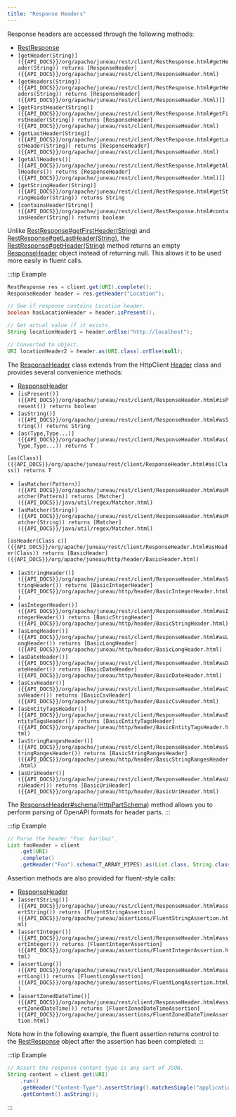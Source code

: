 ```yaml
---
title: "Response Headers"
---
```


Response headers are accessed through the following methods:

- [RestResponse]({{API_DOCS}}/org/apache/juneau/rest/client/RestResponse.html)
- `[getHeader(String)]({{API_DOCS}}/org/apache/juneau/rest/client/RestResponse.html#getHeader(String)) returns [ResponseHeader]({{API_DOCS}}/org/apache/juneau/rest/client/ResponseHeader.html)`
- `[getHeaders(String)]({{API_DOCS}}/org/apache/juneau/rest/client/RestResponse.html#getHeaders(String)) returns [ResponseHeader]({{API_DOCS}}/org/apache/juneau/rest/client/ResponseHeader.html)[]`
- `[getFirstHeader(String)]({{API_DOCS}}/org/apache/juneau/rest/client/RestResponse.html#getFirstHeader(String)) returns [ResponseHeader]({{API_DOCS}}/org/apache/juneau/rest/client/ResponseHeader.html)`
- `[getLastHeader(String)]({{API_DOCS}}/org/apache/juneau/rest/client/RestResponse.html#getLastHeader(String)) returns [ResponseHeader]({{API_DOCS}}/org/apache/juneau/rest/client/ResponseHeader.html)`
- `[getAllHeaders()]({{API_DOCS}}/org/apache/juneau/rest/client/RestResponse.html#getAllHeaders()) returns [ResponseHeader]({{API_DOCS}}/org/apache/juneau/rest/client/ResponseHeader.html)[]`
- `[getStringHeader(String)]({{API_DOCS}}/org/apache/juneau/rest/client/RestResponse.html#getStringHeader(String)) returns String`
- `[containsHeader(String)]({{API_DOCS}}/org/apache/juneau/rest/client/RestResponse.html#containsHeader(String)) returns boolean`

Unlike [RestResponse#getFirstHeader(String)]({{API_DOCS}}/org/apache/juneau/rest/client/RestResponse.html#getFirstHeader(String)) and [RestResponse#getLastHeader(String)]({{API_DOCS}}/org/apache/juneau/rest/client/RestResponse.html#getLastHeader(String)), the [RestResponse#getHeader(String)]({{API_DOCS}}/org/apache/juneau/rest/client/RestResponse.html#getHeader(String)) method returns an empty [ResponseHeader]({{API_DOCS}}/org/apache/juneau/rest/client/ResponseHeader.html) object instead of returning null.
This allows it to be used more easily in fluent calls.

:::tip Example
```java
RestResponse res = client.get(URI).complete();
ResponseHeader header = res.getHeader("Location");

// See if response contains Location header.
boolean hasLocationHeader = header.isPresent();

// Get actual value if it exists.
String locationHeader1 = header.orElse("http://localhost");

// Converted to object.
URI locationHeader2 = header.as(URI.class).orElse(null);
```

The [ResponseHeader]({{API_DOCS}}/org/apache/juneau/rest/client/ResponseHeader.html) class extends from the HttpClient [Header]({{API_DOCS}}/org/apache/http/Header.html) class and provides several convenience
methods:

- [ResponseHeader]({{API_DOCS}}/org/apache/juneau/rest/client/ResponseHeader.html)
- `[isPresent()]({{API_DOCS}}/org/apache/juneau/rest/client/ResponseHeader.html#isPresent()) returns boolean`
- `[asString()]({{API_DOCS}}/org/apache/juneau/rest/client/ResponseHeader.html#asString()) returns String`
- `[as(Type,Type...)]({{API_DOCS}}/org/apache/juneau/rest/client/ResponseHeader.html#as(Type,Type...)) returns T`

`[as(Class)]({{API_DOCS}}/org/apache/juneau/rest/client/ResponseHeader.html#as(Class)) returns T`

- `[asMatcher(Pattern)]({{API_DOCS}}/org/apache/juneau/rest/client/ResponseHeader.html#asMatcher(Pattern)) returns [Matcher]({{API_DOCS}}/java/util/regex/Matcher.html)`
- `[asMatcher(String)]({{API_DOCS}}/org/apache/juneau/rest/client/ResponseHeader.html#asMatcher(String)) returns [Matcher]({{API_DOCS}}/java/util/regex/Matcher.html)`

`[asHeader(Class c)]({{API_DOCS}}/org/apache/juneau/rest/client/ResponseHeader.html#asHeader(Class)) returns [BasicHeader]({{API_DOCS}}/org/apache/juneau/http/header/BasicHeader.html)`

- `[asStringHeader()]({{API_DOCS}}/org/apache/juneau/rest/client/ResponseHeader.html#asStringHeader()) returns [BasicIntegerHeader]({{API_DOCS}}/org/apache/juneau/http/header/BasicIntegerHeader.html)`
- `[asIntegerHeader()]({{API_DOCS}}/org/apache/juneau/rest/client/ResponseHeader.html#asIntegerHeader()) returns [BasicStringHeader]({{API_DOCS}}/org/apache/juneau/http/header/BasicStringHeader.html)`
- `[asLongHeader()]({{API_DOCS}}/org/apache/juneau/rest/client/ResponseHeader.html#asLongHeader()) returns [BasicLongHeader]({{API_DOCS}}/org/apache/juneau/http/header/BasicLongHeader.html)`
- `[asDateHeader()]({{API_DOCS}}/org/apache/juneau/rest/client/ResponseHeader.html#asDateHeader()) returns [BasicDateHeader]({{API_DOCS}}/org/apache/juneau/http/header/BasicDateHeader.html)`
- `[asCsvHeader()]({{API_DOCS}}/org/apache/juneau/rest/client/ResponseHeader.html#asCsvHeader()) returns [BasicCsvHeader]({{API_DOCS}}/org/apache/juneau/http/header/BasicCsvHeader.html)`
- `[asEntityTagsHeader()]({{API_DOCS}}/org/apache/juneau/rest/client/ResponseHeader.html#asEntityTagsHeader()) returns [BasicEntityTagsHeader]({{API_DOCS}}/org/apache/juneau/http/header/BasicEntityTagsHeader.html)`
- `[asStringRangesHeader()]({{API_DOCS}}/org/apache/juneau/rest/client/ResponseHeader.html#asStringRangesHeader()) returns [BasicStringRangesHeader]({{API_DOCS}}/org/apache/juneau/http/header/BasicStringRangesHeader.html)`
- `[asUriHeader()]({{API_DOCS}}/org/apache/juneau/rest/client/ResponseHeader.html#asUriHeader()) returns [BasicUriHeader]({{API_DOCS}}/org/apache/juneau/http/header/BasicUriHeader.html)`

The [ResponseHeader#schema(HttpPartSchema)]({{API_DOCS}}/org/apache/juneau/rest/client/ResponseHeader.html#schema(HttpPartSchema)) method allows you to perform parsing of OpenAPI formats for
header parts.
:::

:::tip Example
```java
// Parse the header "Foo: bar|baz".
List fooHeader = client
    .get(URI)
    .complete()
    .getHeader("Foo").schema(T_ARRAY_PIPES).as(List.class, String.class);
```

Assertion methods are also provided for fluent-style calls:

- [ResponseHeader]({{API_DOCS}}/org/apache/juneau/rest/client/ResponseHeader.html)
- `[assertString()]({{API_DOCS}}/org/apache/juneau/rest/client/ResponseHeader.html#assertString()) returns [FluentStringAssertion]({{API_DOCS}}/org/apache/juneau/assertions/FluentStringAssertion.html)`
- `[assertInteger()]({{API_DOCS}}/org/apache/juneau/rest/client/ResponseHeader.html#assertInteger()) returns [FluentIntegerAssertion]({{API_DOCS}}/org/apache/juneau/assertions/FluentIntegerAssertion.html)`
- `[assertLong()]({{API_DOCS}}/org/apache/juneau/rest/client/ResponseHeader.html#assertLong()) returns [FluentLongAssertion]({{API_DOCS}}/org/apache/juneau/assertions/FluentLongAssertion.html)`
- `[assertZonedDateTime()]({{API_DOCS}}/org/apache/juneau/rest/client/ResponseHeader.html#assertZonedDateTime()) returns [FluentZonedDateTimeAssertion]({{API_DOCS}}/org/apache/juneau/assertions/FluentZonedDateTimeAssertion.html)`

Note how in the following example, the fluent assertion returns control to the [RestResponse]({{API_DOCS}}/org/apache/juneau/rest/client/RestResponse.html) object after
the assertion has been completed:
:::

:::tip Example
```java
// Assert the response content type is any sort of JSON.
String content = client.get(URI)
    .run()
    .getHeader("Content-Type").assertString().matchesSimple("application/json*")
    .getContent().asString();
```
:::